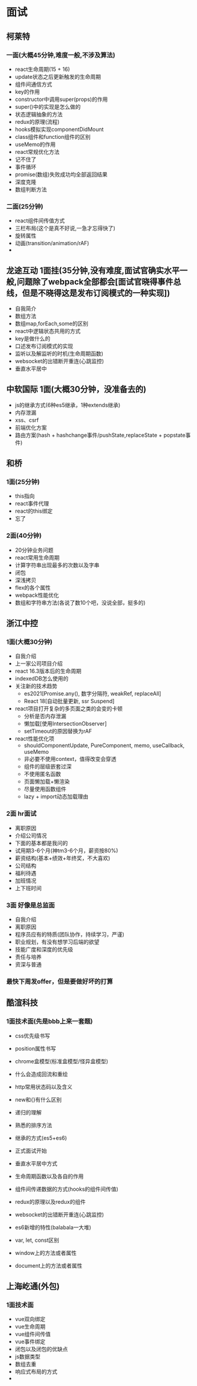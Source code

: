 # 面试

## 柯莱特
### 一面(大概45分钟,难度一般,不涉及算法)
- react生命周期(15 + 16)
- update状态之后更新触发的生命周期
- 组件间通信方式
- key的作用
- constructor中调用super(props)的作用
- super()中的实现是怎么做的
- 状态逻辑抽象的方法
- redux的原理(流程)
- hooks模拟实现componentDidMount
- class组件和function组件的区别
- useMemo的作用
- react常规优化方法
- 记不住了
- 事件循环
- promise(数组)失败成功均全部返回结果
- 深度克隆
- 数组判断方法
### 二面(25分钟)
- react组件间传值方式
- 三栏布局(这个是真不好说,一急才忘得快了)
- 旋转属性
- 动画(transition/animation/rAF)
- 

## 龙途互动 1面挂(35分钟,没有难度,面试官确实水平一般,问题除了webpack全部都会[面试官晓得事件总线，但是不晓得这是发布订阅模式的一种实现])
- 自我简介
- 数组方法
- 数组map,forEach,some的区别
- react中逻辑状态共用的方式
- key是做什么的
- 口述发布订阅模式的实现
- 监听以及解监听的时机(生命周期函数)
- websocket的出错断开重连(心跳监控)
- 垂直水平居中

## 中软国际 1面(大概30分钟，没准备去的)
- js的继承方式(6种es5继承，1种extends继承)
- 内存泄漏
- xss、csrf
- 前端优化方案
- 路由方案(hash + hashchange事件/pushState,replaceState + popstate事件)

## 和桥 
### 1面(25分钟)
- this指向
- react事件代理
- react的this绑定
- 忘了
### 2面(40分钟)
- 20分钟业务问题
- react常用生命周期
- 计算字符串出现最多的次数以及字串
- 闭包
- 深浅拷贝
- flex的各个属性
- webpack性能优化
- 数组和字符串方法(各说了数10个吧，没说全部，挺多的)

## 浙江中控
### 1面(大概30分钟)
- 自我介绍
- 上一家公司项目介绍
- react 16.3版本后的生命周期
- indexedDB怎么使用的
- 关注新的技术趋势
  - es2021[Promise.any(), 数字分隔符, weakRef, replaceAll]
  - React 18[自动批量更新, ssr Suspend]
- react项目打开复杂的多页面之类的会变的卡顿
  - 分析是否内存泄漏
  - 懒加载[使用IntersectionObserver] 
  - setTimeout的原因替换为rAF
- react性能优化项
  - shouldComponentUpdate, PureComponent, memo, useCallback, useMemo
  - 非必要不使用context，值得改变会穿透
  - 组件的层级嵌套过深
  - 不使用匿名函数
  - 页面懒加载+懒渲染
  - 尽量使用函数组件
  - lazy + import动态加载理由
### 2面 hr面试
- 离职原因
- 介绍公司情况
- 下面的基本都是我问的
- 试用期3-6个月(神tm3-6个月，薪资按80%)
- 薪资结构(基本+绩效+年终奖，不大喜欢)
- 公司结构
- 福利待遇
- 加班情况
- 上下班时间
### 3面 好像是总监面
- 自我介绍
- 离职原因
- 程序员应有的特质(团队协作，持续学习，严谨)
- 职业规划，有没有想学习后端的欲望
- 技能广度和深度的优先级
- 责任与培养
- 资深与普通
### 最快下周发offer，但是要做好坏的打算

## 酷渲科技
### 1面技术面(先是bbb上来一套题)
- css优先级书写
- position属性书写
- chrome盒模型(标准盒模型/怪异盒模型)
- 什么会造成回流和重绘
- http常用状态码以及含义
- new和{}有什么区别
- 递归的理解
- 熟悉的排序方法
- 继承的方式(es5+es6)

- 正式面试开始
- 垂直水平居中方式
- 生命周期函数以及各自的作用
- 组件间传递数据的方式(hooks的组件间传值)
- redux的原理以及redux的组件
- websocket的出错断开重连(心跳监控)
- es6新增的特性(balabala一大堆)
- var, let, const区别
- window上的方法或者属性
- document上的方法或者属性

## 上海屹通(外包)
### 1面技术面
- vue双向绑定
- vue生命周期
- vue组件间传值
- vue事件绑定
- 闭包以及闭包的优缺点
- js数据类型
- 数组去重
- 响应式布局的方式
- 
